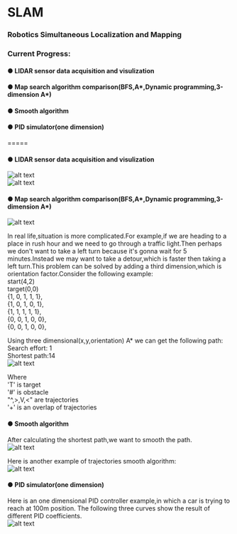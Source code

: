 # SLAM
### Robotics Simultaneous Localization and Mapping  
### Current Progress:  
#### ● LIDAR sensor data acquisition and visulization  
#### ● Map search algorithm comparison(BFS,A*,Dynamic programming,3-dimension A*)  
#### ● Smooth algorithm  
#### ● PID simulator(one dimension)  
    
=====
    
#### ● LIDAR sensor data acquisition and visulization  
![alt text](https://github.com/malichao/SLAM/blob/master/LIDAR/snapshots/2016%20Feb%2004%20-3.jpg)  
![alt text](https://github.com/malichao/SLAM/blob/master/LIDAR/snapshots/2016%20Feb%2004%20-5.jpg)  
  
#### ● Map search algorithm comparison(BFS,A*,Dynamic programming,3-dimension A*)  
![alt text](https://github.com/malichao/SLAM/blob/master/Search/comparison-s.jpg)  
  
In real life,situation is more complicated.For example,if we are heading to a place in rush hour and we need to go through a traffic light.Then perhaps we don't want to take a left turn because it's gonna wait for 5 minutes.Instead we may want to take a detour,which is faster then taking a left turn.This problem can be solved by adding a third dimension,which is orientation factor.Consider the following example:  
start(4,2)  
target(0,0)  
{1, 0, 1, 1, 1},  
{1, 0, 1, 0, 1},  
{1, 1, 1, 1, 1},  
{0, 0, 1, 0, 0},  
{0, 0, 1, 0, 0},	 
    
Using three dimensional(x,y,orientation) A* we can get the following path:  
Search effort: 1  
Shortest path:14  
![alt text](https://github.com/malichao/SLAM/blob/master/SLAM/snapshot/search%20result-s.jpg)  
  
Where  
'T' is target  
'#' is obstacle  
"^,>,V,<" are trajectories  
'+' is an overlap of trajectories  
    
#### ● Smooth algorithm  
After calculating the shortest path,we want to smooth the path.  
![alt text](https://github.com/malichao/SLAM/blob/master/SLAM/snapshot/search%20and%20smooth%20result-s.jpg)  
   
Here is another example of trajectories smooth algorithm:  
![alt text](https://github.com/malichao/SLAM/blob/master/SLAM/snapshot/search%20and%20smooth%20result2-s.jpg)  
   
#### ● PID simulator(one dimension) 
Here is an one dimensional PID controller example,in which a car is trying to reach at 100m position. The following three curves show the result of different PID coefficients.  
![alt text](https://github.com/malichao/SLAM/blob/master/PID/pid1-s.png)   
  
